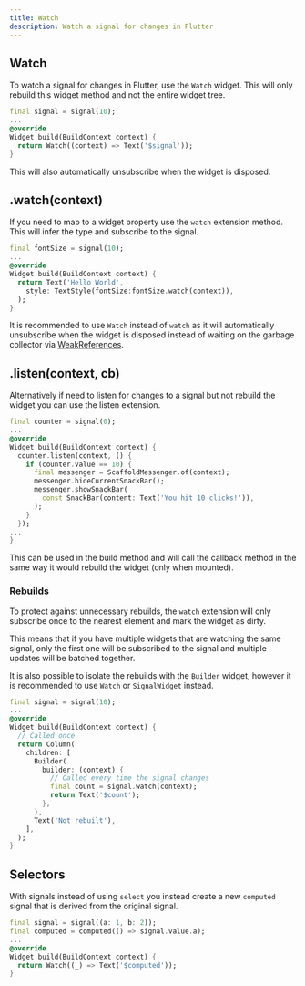 ```yaml
---
title: Watch
description: Watch a signal for changes in Flutter
---
```


## Watch

To watch a signal for changes in Flutter, use the `Watch` widget. This will only rebuild this widget method and not the entire widget tree.

```dart
final signal = signal(10);
...
@override
Widget build(BuildContext context) {
  return Watch((context) => Text('$signal'));
}
```

This will also automatically unsubscribe when the widget is disposed.

## .watch(context)

If you need to map to a widget property use the `watch` extension method. This will infer the type and subscribe to the signal.

```dart
final fontSize = signal(10);
...
@override
Widget build(BuildContext context) {
  return Text('Hello World',
    style: TextStyle(fontSize:fontSize.watch(context)),
  );
}
```

It is recommended to use `Watch` instead of `watch` as it will automatically unsubscribe when the widget is disposed instead of waiting on the garbage collector via [WeakReferences](https://api.flutter.dev/flutter/dart-core/WeakReference-class.html).

## .listen(context, cb)

Alternatively if need to listen for changes to a signal but not rebuild the widget you can use the listen extension.

```dart
final counter = signal(0);
...
@override
Widget build(BuildContext context) {
  counter.listen(context, () {
    if (counter.value == 10) {
      final messenger = ScaffoldMessenger.of(context);
      messenger.hideCurrentSnackBar();
      messenger.showSnackBar(
        const SnackBar(content: Text('You hit 10 clicks!')),
      );
    }
  });
...
}
```

This can be used in the build method and will call the callback method in the same way it would rebuild the widget (only when mounted).

### Rebuilds

To protect against unnecessary rebuilds, the `watch` extension will only subscribe once to the nearest element and mark the widget as dirty.

This means that if you have multiple widgets that are watching the same signal, only the first one will be subscribed to the signal and multiple updates will be batched together.

It is also possible to isolate the rebuilds with the `Builder` widget, however it is recommended to use `Watch` or `SignalWidget` instead.

```dart
final signal = signal(10);
...
@override
Widget build(BuildContext context) {
  // Called once
  return Column(
    children: [
      Builder(
        builder: (context) {
          // Called every time the signal changes
          final count = signal.watch(context);
          return Text('$count');
        },
      ),
      Text('Not rebuilt'),
    ],
  );
}
```

## Selectors

With signals instead of using `select` you instead create a new `computed` signal that is derived from the original signal.

```dart
final signal = signal((a: 1, b: 2));
final computed = computed(() => signal.value.a);
...
@override
Widget build(BuildContext context) {
  return Watch((_) => Text('$computed'));
}
```
